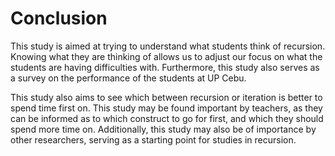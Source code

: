 # Conclusion
 
This study is aimed at trying to understand what students think of recursion.
Knowing what they are thinking of allows us to adjust our focus on what the students are having difficulties with.
Furthermore, this study also serves as a survey on the performance of the students at UP Cebu.
 
This study also aims to see which between recursion or iteration is better to spend time first on.
This study may be found important by teachers, as they can be informed as to which construct to go for first, and which they should spend more time on.
Additionally, this study may also be of importance by other researchers, serving as a starting point for studies in recursion.
